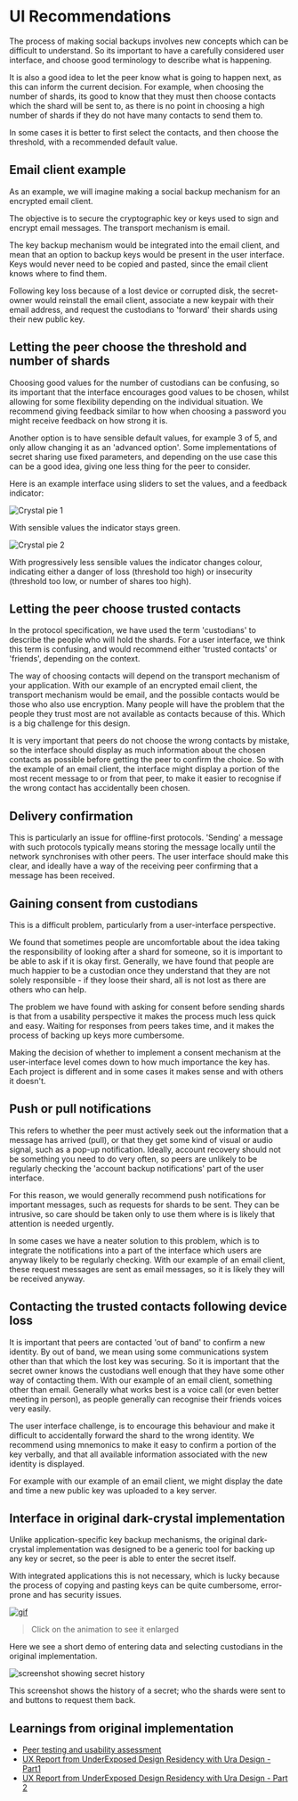 # UI Recommendations

The process of making social backups involves new concepts which can be difficult to understand.  So its important to have a carefully considered user interface, and choose good terminology to describe what is happening. 

It is also a good idea to let the peer know what is going to happen next, as this can inform the current decision.  For example, when choosing the number of shards, its good to know that they must then choose contacts which the shard will be sent to, as there is no point in choosing a high number of shards if they do not have many contacts to send them to.

In some cases it is better to first select the contacts, and then choose the threshold, with a recommended default value.

## Email client example

As an example, we will imagine making a social backup mechanism for an encrypted email client.

The objective is to secure the cryptographic key or keys used to sign and encrypt email messages.  The transport mechanism is email.

The key backup mechanism would be integrated into the email client, and mean that an option to backup keys would be present in the user interface. Keys would never need to be copied and pasted, since the email client knows where to find them.

Following key loss because of a lost device or corrupted disk, the secret-owner would reinstall the email client, associate a new keypair with their email address, and request the custodians to 'forward' their shards using their new public key.

## Letting the peer choose the threshold and number of shards

Choosing good values for the number of custodians can be confusing, so its important that the interface encourages good values to be chosen, whilst allowing for some flexibility depending on the individual situation.  We recommend giving feedback similar to how when choosing a password you might receive feedback on how strong it is. 

Another option is to have sensible default values, for example 3 of 5, and only allow changing it as an 'advanced option'.  Some implementations of secret sharing use fixed parameters, and depending on the use case this can be a good idea, giving one less thing for the peer to consider.

Here is an example interface using sliders to set the values, and a feedback indicator:

![Crystal pie 1](./assets/crystalpie1.svg)

With sensible values the indicator stays green.

![Crystal pie 2](./assets/crystalpie2.svg)

With progressively less sensible values the indicator changes colour, indicating either a danger of loss (threshold too high) or insecurity (threshold too low, or number of shares too high).

## Letting the peer choose trusted contacts

In the protocol specification, we have used the term 'custodians' to describe the people who will hold the shards. For a user interface, we think this term is confusing, and would recommend either 'trusted contacts' or 'friends', depending on the context.

The way of choosing contacts will depend on the transport mechanism of your application.  With our example of an encrypted email client, the transport mechanism would be email, and the possible contacts would be those who also use encryption.  Many people will have the problem that the people they trust most are not available as contacts because of this.  Which is a big challenge for this design.

It is very important that peers do not choose the wrong contacts by mistake, so the interface should display as much information about the chosen contacts as possible before getting the peer to confirm the choice. So with the example of an email client, the interface might display a portion of the most recent message to or from that peer, to make it easier to recognise if the wrong contact has accidentally been chosen.

## Delivery confirmation

This is particularly an issue for offline-first protocols.  'Sending' a message with such protocols typically means storing the message locally until the network synchronises with other peers. The user interface should make this clear, and ideally have a way of the receiving peer confirming that a message has been received.

## Gaining consent from custodians

This is a difficult problem, particularly from a user-interface perspective.

We found that sometimes people are uncomfortable about the idea taking the responsibility of looking after a shard for someone, so it is important to be able to ask if it is okay first.  Generally, we have found that people are much happier to be a custodian once they understand that they are not solely responsible - if they loose their shard, all is not lost as there are others who can help.

The problem we have found with asking for consent before sending shards is that from a usability perspective it makes the process much less quick and easy. Waiting for responses from peers takes time, and it makes the process of backing up keys more cumbersome.

Making the decision of whether to implement a consent mechanism at the user-interface level comes down to how much importance the key has. Each project is different and in some cases it makes sense and with others it doesn't.

## Push or pull notifications

This refers to whether the peer must actively seek out the information that a message has arrived (pull), or that they get some kind of visual or audio signal, such as a pop-up notification. Ideally, account recovery should not be something you need to do very often, so peers are unlikely to be regularly checking the 'account backup notifications' part of the user interface.

For this reason, we would generally recommend push notifications for important messages, such as requests for shards to be sent.  They can be intrusive, so care should be taken only to use them where is is likely that attention is needed urgently.

In some cases we have a neater solution to this problem, which is to integrate the notifications into a part of the interface which users are anyway likely to be regularly checking. With our example of an email client, these request messages are sent as email messages, so it is likely they will be received anyway.

## Contacting the trusted contacts following device loss

It is important that peers are contacted 'out of band' to confirm a new identity.  By out of band, we mean using some communications system other than that which the lost key was securing.  So it is important that the secret owner knows the custodians well enough that they have some other way of contacting them. With our example of an email client, something other than email.  Generally what works best is a voice call (or even better meeting in person), as people generally can recognise their friends voices very easily.

The user interface challenge, is to encourage this behaviour and make it difficult to accidentally forward the shard to the wrong identity.  We recommend using mnemonics to make it easy to confirm a portion of the key verbally, and that all available information associated with the new identity is displayed.

For example with our example of an email client, we might display the date and time a new public key was uploaded to a key server. 

## Interface in original dark-crystal implementation

Unlike application-specific key backup mechanisms, the original dark-crystal implementation was designed to be a generic tool for backing up any key or secret, so the peer is able to enter the secret itself.

With integrated applications this is not necessary, which is lucky because the process of copying and pasting keys can be quite cumbersome, error-prone and has security issues. 

[![gif](./assets/dark-crystal-3.gif)](./assets/dark-crystal-3.gif)

> Click on the animation to see it enlarged

Here we see a short demo of entering data and selecting custodians in the original implementation.

![screenshot showing secret history](./assets/secret-history-screenshot.png)

This screenshot shows the history of a secret; who the shards were sent to and buttons to request them back.

## Learnings from original implementation

- [Peer testing and usability assessment](https://gitlab.com/dark-crystal/research/blob/master/dark_crystal-report_peer_testing_and_usability_assessment.md)
- [UX Report from UnderExposed Design Residency with Ura Design - Part1](https://gitlab.com/dark-crystal/research/blob/master/underexposed1.md)
- [UX Report from UnderExposed Design Residency with Ura Design - Part 2](https://gitlab.com/dark-crystal/research/blob/master/underexposed2.md)
